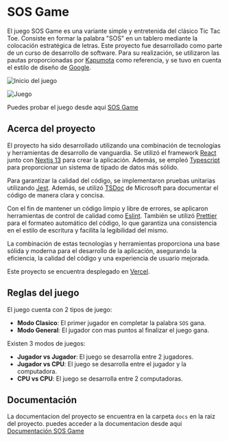 # SOS Game

El juego SOS Game es una variante simple y entretenida del clásico Tic Tac Toe. Consiste en formar la palabra "SOS"
en un tablero mediante la colocación estratégica de letras. Este proyecto fue desarrollado como parte de un curso de desarrollo de software.
Para su realización, se utilizaron las pautas proporcionadas por [Kapumota](https://github.com/kapumota) como referencia,
y se tuvo en cuenta el estilo de diseño de [Google](https://google.github.io/styleguide/tsguide.html).

![Inicio del juego](https://raw.githubusercontent.com/Jhonnatan1806/SOSGame/main/public/images/home.png)

![Juego](https://raw.githubusercontent.com/Jhonnatan1806/SOSGame/main/public/images/gameplay.png)

Puedes probar el juego desde aqui [SOS Game](https://sosgame.vercel.app/)

## Acerca del proyecto

El proyecto ha sido desarrollado utilizando una combinación de tecnologías y herramientas de desarrollo de vanguardia.
Se utilizó el framework [React](https://legacy.reactjs.org/docs/getting-started.html) junto con
[Nextjs 13](https://nextjs.org/docs/getting-started/installation) para crear la aplicación.
Además, se empleó [Typescript](https://www.typescriptlang.org/docs/) para proporcionar un sistema de tipado de datos más sólido.

Para garantizar la calidad del código, se implementaron pruebas unitarias utilizando [Jest](https://jestjs.io/docs/getting-started).
Además, se utilizó [TSDoc](https://tsdoc.org/pages/packages/tsdoc/) de Microsoft para documentar el código de manera clara y concisa.

Con el fin de mantener un código limpio y libre de errores, se aplicaron herramientas de control de calidad como [Eslint](https://eslint.org/).
También se utilizó [Prettier](https://prettier.io/docs/en/index.html) para el formateo automático del código,
lo que garantiza una consistencia en el estilo de escritura y facilita la legibilidad del mismo.

La combinación de estas tecnologías y herramientas proporciona una base sólida y moderna para el desarrollo de la aplicación, asegurando la eficiencia, la calidad del código y una experiencia de usuario mejorada.

Este proyecto se encuentra desplegado en [Vercel](https://vercel.com/).

## Reglas del juego

El juego cuenta con 2 tipos de juego:

-   **Modo Clasico**: El primer jugador en completar la palabra `SOS` gana.
-   **Modo General**: El jugador con mas puntos al finalizar el juego gana.

Existen 3 modos de juegos:

-   **Jugador vs Jugador**: El juego se desarrolla entre 2 jugadores.
-   **Jugador vs CPU**: El juego se desarrolla entre el jugador y la computadora.
-   **CPU vs CPU**: El juego se desarrolla entre 2 computadoras.

## Documentación

La documentacion del proyecto se encuentra en la carpeta `docs` en la raiz del proyecto.
puedes acceder a la documentacion desde aqui [Documentación SOS Game](https://jhonnatan1806.github.io/SOSGame/docs/)

